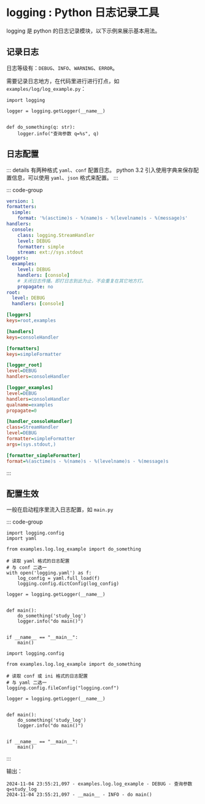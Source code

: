 # logging : Python 日志记录工具

logging 是 python 的日志记录模块，以下示例来展示基本用法。

## 记录日志

日志等级有：`DEBUG`、`INFO`、`WARNING`、`ERROR`。

需要记录日志地方，在代码里进行进行打点，如 `examples/log/log_example.py`：

```python{3,7}
import logging

logger = logging.getLogger(__name__)


def do_something(q: str):
    logger.info("查询参数 q=%s", q)

```

## 日志配置

::: details 有两种格式 `yaml`、`conf` 配置日志。
python 3.2 引入使用字典来保存配置信息，可以使用 `yaml`、`json` 格式来配置。
:::


::: code-group
```yaml [logging.yaml]
version: 1
formatters:
  simple:
    format: '%(asctime)s - %(name)s - %(levelname)s - %(message)s'
handlers:
  console:
    class: logging.StreamHandler
    level: DEBUG
    formatter: simple
    stream: ext://sys.stdout
loggers:
  examples:
    level: DEBUG
    handlers: [console]
    # 关闭日志传播。即打日志到此为止，不会重复在其它地方打。
    propagate: no
root:
  level: DEBUG
  handlers: [console]
```

```ini [logging.conf]
[loggers]
keys=root,examples

[handlers]
keys=consoleHandler

[formatters]
keys=simpleFormatter

[logger_root]
level=DEBUG
handlers=consoleHandler

[logger_examples]
level=DEBUG
handlers=consoleHandler
qualname=examples
propagate=0

[handler_consoleHandler]
class=StreamHandler
level=DEBUG
formatter=simpleFormatter
args=(sys.stdout,)

[formatter_simpleFormatter]
format=%(asctime)s - %(name)s - %(levelname)s - %(message)s
```
:::

## 配置生效

一般在启动程序里流入日志配置，如 `main.py`

::: code-group
```python{2,6-10} [yaml 格式]
import logging.config
import yaml

from examples.log.log_example import do_something

# 读取 yaml 格式的日志配置
# 与 conf 二选一
with open('logging.yaml') as f:
    log_config = yaml.full_load(f)
    logging.config.dictConfig(log_config)

logger = logging.getLogger(__name__)


def main():
    do_something('study_log')
    logger.info("do main()")


if __name__ == "__main__":
    main()

```

```python{5-7} [conf 或 ini 格式]
import logging.config

from examples.log.log_example import do_something

# 读取 conf 或 ini 格式的日志配置
# 与 yaml 二选一
logging.config.fileConfig("logging.conf")

logger = logging.getLogger(__name__)


def main():
    do_something('study_log')
    logger.info("do main()")


if __name__ == "__main__":
    main()

```
:::

输出：
```log
2024-11-04 23:55:21,097 - examples.log.log_example - DEBUG - 查询参数 q=study_log
2024-11-04 23:55:21,097 - __main__ - INFO - do main()
```